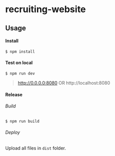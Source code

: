 # recruiting-website

## Usage

#### Install
```
$ npm install
```

#### Test on local
```
$ npm run dev
```
> http://0.0.0.0:8080 OR http://localhost:8080  

#### Release

###### Build
```
$ npm run build
```

###### Deploy
Upload all files in `dist` folder.
